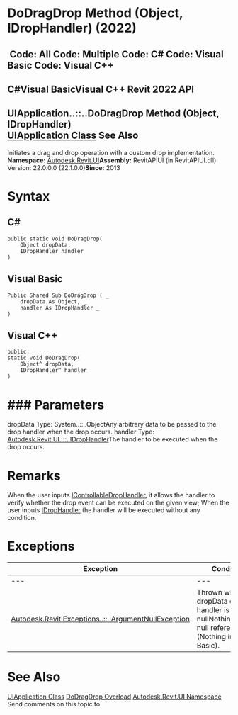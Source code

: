 # DoDragDrop Method (Object, IDropHandler) (2022)

﻿
 Code: All Code: Multiple Code: C# Code: Visual Basic Code: Visual C++   
---  
C#Visual BasicVisual C++
Revit 2022 API  
---  
UIApplication..::..DoDragDrop Method (Object, IDropHandler)  
[UIApplication Class](51ca80e2-3e5f-7dd2-9d95-f210950c72ae.md "UIApplication Class") See Also  
---  
Initiates a drag and drop operation with a custom drop implementation.
**Namespace:** [Autodesk.Revit.UI](e86fd90a-8957-02a6-da7f-ced248966e3e.md "Autodesk.Revit.UI Namespace")**Assembly:** RevitAPIUI (in RevitAPIUI.dll) Version: 22.0.0.0 (22.1.0.0)**Since:** 2013 
# Syntax
C#  
---  
```text
public static void DoDragDrop(
	Object dropData,
	IDropHandler handler
)
```
  
Visual Basic  
---  
```text
Public Shared Sub DoDragDrop ( _
	dropData As Object, _
	handler As IDropHandler _
)
```
  
Visual C++  
---  
```text
public:
static void DoDragDrop(
	Object^ dropData, 
	IDropHandler^ handler
)
```
  
# ### Parameters
dropData
    Type: System..::..ObjectAny arbitrary data to be passed to the drop handler when the drop occurs.
handler
    Type: [Autodesk.Revit.UI..::..IDropHandler](758b284b-0d5f-c8d8-ea13-ed2e4d89eb88.md "IDropHandler Interface")The handler to be executed when the drop occurs. 
# Remarks
When the user inputs [IControllableDropHandler](ac732a43-fd23-0554-7fb8-9a082879b39d.md "IControllableDropHandler Interface"), it allows the handler to verify whether the drop event can be executed on the given view; When the user inputs [IDropHandler](758b284b-0d5f-c8d8-ea13-ed2e4d89eb88.md "IDropHandler Interface") the handler will be executed without any condition.
# Exceptions
| Exception | Condition |
| --- | --- |
| --- | --- |
| [Autodesk.Revit.Exceptions..::..ArgumentNullException](631e1424-60f4-929b-4e52-dda9dcd26316.md "ArgumentNullException Class") | Thrown when dropData or handler is nullNothingnullptra null reference (Nothing in Visual Basic). |

# See Also
[UIApplication Class](51ca80e2-3e5f-7dd2-9d95-f210950c72ae.md "UIApplication Class")
[DoDragDrop Overload](f4561775-33b7-8643-b792-5cc234f7240f.md "DoDragDrop Method")
[Autodesk.Revit.UI Namespace](e86fd90a-8957-02a6-da7f-ced248966e3e.md "Autodesk.Revit.UI Namespace")
Send comments on this topic to 